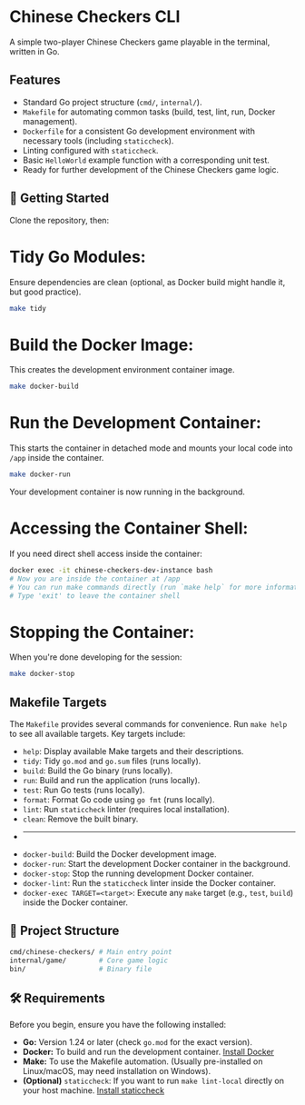 # Chinese Checkers CLI

A simple two-player Chinese Checkers game playable in the terminal, written in Go.

## Features

- Standard Go project structure (`cmd/`, `internal/`).
- `Makefile` for automating common tasks (build, test, lint, run, Docker management).
- `Dockerfile` for a consistent Go development environment with necessary tools (including `staticcheck`).
- Linting configured with `staticcheck`.
- Basic `HelloWorld` example function with a corresponding unit test.
- Ready for further development of the Chinese Checkers game logic.

## 🚀 Getting Started

Clone the repository, then:

# Tidy Go Modules:

Ensure dependencies are clean (optional, as Docker build might handle it, but good practice).

```bash
make tidy
```

# Build the Docker Image:

This creates the development environment container image.

```bash
make docker-build
```

# Run the Development Container:

This starts the container in detached mode and mounts your local code into `/app` inside the container.

```bash
make docker-run
```

Your development container is now running in the background.

# Accessing the Container Shell:

If you need direct shell access inside the container:

```bash
docker exec -it chinese-checkers-dev-instance bash
# Now you are inside the container at /app
# You can run make commands directly (run `make help` for more informations)
# Type 'exit' to leave the container shell
```

# Stopping the Container:

When you're done developing for the session:

```bash
make docker-stop
```

## Makefile Targets

The `Makefile` provides several commands for convenience. Run `make help` to see all available targets. Key targets include:

- `help`: Display available Make targets and their descriptions.
- `tidy`: Tidy `go.mod` and `go.sum` files (runs locally).
- `build`: Build the Go binary (runs locally).
- `run`: Build and run the application (runs locally).
- `test`: Run Go tests (runs locally).
- `format`: Format Go code using `go fmt` (runs locally).
- `lint`: Run `staticcheck` linter (requires local installation).
- `clean`: Remove the built binary.
- ***
- `docker-build`: Build the Docker development image.
- `docker-run`: Start the development Docker container in the background.
- `docker-stop`: Stop the running development Docker container.
- `docker-lint`: Run the `staticcheck` linter inside the Docker container.
- `docker-exec TARGET=<target>`: Execute any `make` target (e.g., `test`, `build`) inside the Docker container.

## 🧱 Project Structure

```bash
cmd/chinese-checkers/ # Main entry point
internal/game/        # Core game logic
bin/                  # Binary file
```

## 🛠️ Requirements

Before you begin, ensure you have the following installed:

- **Go:** Version 1.24 or later (check `go.mod` for the exact version).
- **Docker:** To build and run the development container. [Install Docker](https://docs.docker.com/get-docker/)
- **Make:** To use the Makefile automation. (Usually pre-installed on Linux/macOS, may need installation on Windows).
- **(Optional)** `staticcheck`: If you want to run `make lint-local` directly on your host machine. [Install staticcheck](https://staticcheck.io/docs/getting-started/)
